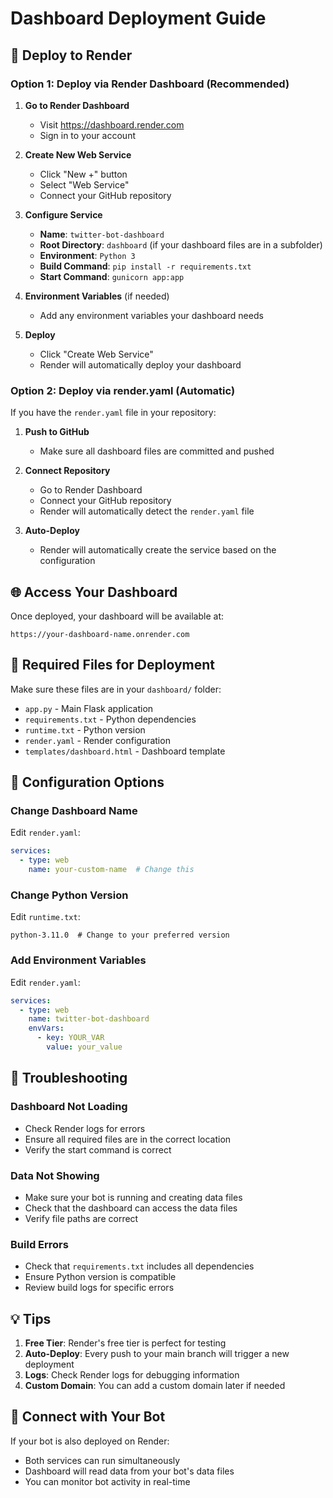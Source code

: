 # Dashboard Deployment Guide

## 🚀 Deploy to Render

### Option 1: Deploy via Render Dashboard (Recommended)

1. **Go to Render Dashboard**
   - Visit https://dashboard.render.com
   - Sign in to your account

2. **Create New Web Service**
   - Click "New +" button
   - Select "Web Service"
   - Connect your GitHub repository

3. **Configure Service**
   - **Name**: `twitter-bot-dashboard`
   - **Root Directory**: `dashboard` (if your dashboard files are in a subfolder)
   - **Environment**: `Python 3`
   - **Build Command**: `pip install -r requirements.txt`
   - **Start Command**: `gunicorn app:app`

4. **Environment Variables** (if needed)
   - Add any environment variables your dashboard needs

5. **Deploy**
   - Click "Create Web Service"
   - Render will automatically deploy your dashboard

### Option 2: Deploy via render.yaml (Automatic)

If you have the `render.yaml` file in your repository:

1. **Push to GitHub**
   - Make sure all dashboard files are committed and pushed

2. **Connect Repository**
   - Go to Render Dashboard
   - Connect your GitHub repository
   - Render will automatically detect the `render.yaml` file

3. **Auto-Deploy**
   - Render will automatically create the service based on the configuration

## 🌐 Access Your Dashboard

Once deployed, your dashboard will be available at:
```
https://your-dashboard-name.onrender.com
```

## 📁 Required Files for Deployment

Make sure these files are in your `dashboard/` folder:
- `app.py` - Main Flask application
- `requirements.txt` - Python dependencies
- `runtime.txt` - Python version
- `render.yaml` - Render configuration
- `templates/dashboard.html` - Dashboard template

## 🔧 Configuration Options

### Change Dashboard Name
Edit `render.yaml`:
```yaml
services:
  - type: web
    name: your-custom-name  # Change this
```

### Change Python Version
Edit `runtime.txt`:
```
python-3.11.0  # Change to your preferred version
```

### Add Environment Variables
Edit `render.yaml`:
```yaml
services:
  - type: web
    name: twitter-bot-dashboard
    envVars:
      - key: YOUR_VAR
        value: your_value
```

## 🐛 Troubleshooting

### Dashboard Not Loading
- Check Render logs for errors
- Ensure all required files are in the correct location
- Verify the start command is correct

### Data Not Showing
- Make sure your bot is running and creating data files
- Check that the dashboard can access the data files
- Verify file paths are correct

### Build Errors
- Check that `requirements.txt` includes all dependencies
- Ensure Python version is compatible
- Review build logs for specific errors

## 💡 Tips

1. **Free Tier**: Render's free tier is perfect for testing
2. **Auto-Deploy**: Every push to your main branch will trigger a new deployment
3. **Logs**: Check Render logs for debugging information
4. **Custom Domain**: You can add a custom domain later if needed

## 🔗 Connect with Your Bot

If your bot is also deployed on Render:
- Both services can run simultaneously
- Dashboard will read data from your bot's data files
- You can monitor bot activity in real-time 